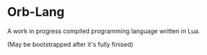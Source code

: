 # Orb-Lang
A work in progress compiled programming language written in Lua.

(May be bootstrapped after it's fully finised)
